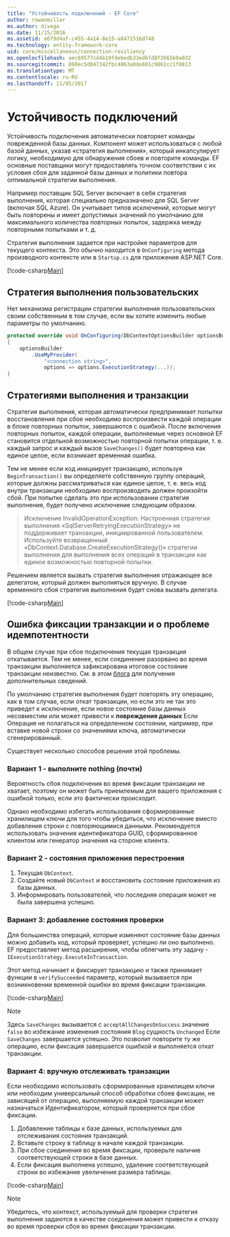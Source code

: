 ```yaml
---
title: "Устойчивость подключений - EF Core"
author: rowanmiller
ms.author: divega
ms.date: 11/15/2016
ms.assetid: e079d4af-c455-4a14-8e15-a8471516d748
ms.technology: entity-framework-core
uid: core/miscellaneous/connection-resiliency
ms.openlocfilehash: aec69577cd4b19fdebedb33ed6fd8f2665b0a032
ms.sourcegitcommit: 860ec5d047342fbc4063a0de881c9861cc1f8813
ms.translationtype: MT
ms.contentlocale: ru-RU
ms.lasthandoff: 11/05/2017
---
```

# <a name="connection-resiliency"></a>Устойчивость подключений

Устойчивость подключения автоматически повторяет команды поврежденной базы данных. Компонент может использоваться с любой базой данных, указав «стратегия выполнения», который инкапсулирует логику, необходимую для обнаружения сбоев и повторите команды. EF основные поставщики могут предоставлять точном соответствии с их условия сбоя для заданной базы данных и политики повтора оптимальной стратегии выполнения.

Например поставщик SQL Server включает в себя стратегия выполнения, которая специально предназначено для SQL Server (включая SQL Azure). Он учитывает типов исключений, которые могут быть повторены и имеет допустимых значений по умолчанию для максимального количества повторных попыток, задержка между повторными попытками и т. д.

Стратегия выполнения задается при настройке параметров для текущего контекста. Это обычно находится в `OnConfiguring` метода производного контексте или в `Startup.cs` для приложения ASP.NET Core.

[!code-csharp[Main](../../../samples/core/Miscellaneous/ConnectionResiliency/Program.cs#OnConfiguring)]

## <a name="custom-execution-strategy"></a>Стратегия выполнения пользовательских

Нет механизма регистрации стратегии выполнения пользовательских своим собственным в том случае, если вы хотите изменить любые параметры по умолчанию.

``` csharp
protected override void OnConfiguring(DbContextOptionsBuilder optionsBuilder)
{
    optionsBuilder
        .UseMyProvider(
            "<connection string>",
            options => options.ExecutionStrategy(...));
}
```

## <a name="execution-strategies-and-transactions"></a>Стратегиями выполнения и транзакции

Стратегия выполнения, которая автоматически предпринимает попытки восстановления при сбое необходимо воспроизвести каждой операции в блоке повторных попыток, завершаются с ошибкой. После включения повторных попыток, каждой операции, выполняемые через основной EF становится отдельной возможностью повторной попытки операции, т. е. каждый запрос и каждый вызов `SaveChanges()` будет повторена как единое целое, если возникает временная ошибка.

Тем не менее если код инициирует транзакцию, используя `BeginTransaction()` вы определяете собственную группу операций, которые должны рассматриваться как единое целое, т. е. весь код внутри транзакции необходимо воспроизводить должен произойти сбой. При попытке сделать это при использовании стратегия выполнения, будет получено исключение следующим образом.

> Исключение InvalidOperationException: Настроенная стратегия выполнения «SqlServerRetryingExecutionStrategy» не поддерживает транзакции, инициированной пользователем. Используйте возвращенный «DbContext.Database.CreateExecutionStrategy()» стратегии выполнения для выполнения всех операций в транзакции как единое возможностью повторной попытки.

Решением является вызвать стратегия выполнения отражающее все делегатом, который должен выполняться вручную. В случае временного сбоя стратегия выполнения будет снова вызвать делегата.

[!code-csharp[Main](../../../samples/core/Miscellaneous/ConnectionResiliency/Program.cs#ManualTransaction)]

## <a name="transaction-commit-failure-and-the-idempotency-issue"></a>Ошибка фиксации транзакции и о проблеме идемпотентности

В общем случае при сбое подключения текущая транзакция откатывается. Тем не менее, если соединение разорвано во время транзакции выполняется зафиксирована итоговое состояние транзакции неизвестно. См. в этом [блога](http://blogs.msdn.com/b/adonet/archive/2013/03/11/sql-database-connectivity-and-the-idempotency-issue.aspx) для получения дополнительных сведений.

По умолчанию стратегия выполнения будет повторять эту операцию, как в том случае, если откат транзакции, но если это не так это приведет к исключение, если новое состояние базы данных несовместим или может привести к **повреждения данных** Если Операция не полагаться на определенном состоянии, например, при вставке новой строки со значениями ключа, автоматически сгенерированный.

Существует несколько способов решения этой проблемы.

### <a name="option-1---do-almost-nothing"></a>Вариант 1 - выполните nothing (почти)

Вероятность сбоя подключения во время фиксации транзакции не хватает, поэтому он может быть приемлемым для вашего приложения с ошибкой только, если это фактически происходит.

Однако необходимо избегать использования сформированные хранилищем ключи для того чтобы убедиться, что исключение вместо добавления строки с повторяющимися данными. Рекомендуется использовать значение идентификатора GUID, сформированное клиентом или генератор значения на стороне клиента.

### <a name="option-2---rebuild-application-state"></a>Вариант 2 - состояния приложения перестроения

1. Текущая `DbContext`.
2. Создайте новый `DbContext` и восстановить состояние приложения из базы данных.
3. Информировать пользователей, что последняя операция может не была завершена успешно.

### <a name="option-3---add-state-verification"></a>Вариант 3: добавление состояния проверки

Для большинства операций, которые изменяют состояние базы данных можно добавить код, который проверяет, успешно ли оно выполнено. EF предоставляет метод расширения, чтобы облегчить эту задачу - `IExecutionStrategy.ExecuteInTransaction`.

Этот метод начинает и фиксирует транзакцию и также принимает функции в `verifySucceeded` параметр, который вызывается при возникновении временной ошибки во время фиксации транзакции.

[!code-csharp[Main](../../../samples/core/Miscellaneous/ConnectionResiliency/Program.cs#Verification)]

> [!NOTE]
> Здесь `SaveChanges` вызывается с `acceptAllChangesOnSuccess` значение `false` во избежание изменения состояния `Blog` сущность `Unchanged` Если `SaveChanges` завершается успешно. Это позволит повторите ту же операцию, если фиксация завершается ошибкой и выполняется откат транзакции.

### <a name="option-4---manually-track-the-transaction"></a>Вариант 4: вручную отслеживать транзакции

Если необходимо использовать сформированные хранилищем ключи или необходим универсальный способ обработки сбоев фиксации, не зависящей от операцию, выполняемую каждой транзакции может назначаться Идентификатором, который проверяется при сбое фиксации.

1. Добавление таблицы к базе данных, используемых для отслеживания состояния транзакций.
2. Вставьте строку в таблицу в начале каждой транзакции.
3. При сбое соединения во время фиксации, проверьте наличие соответствующей строки в базе данных.
4. Если фиксация выполнена успешно, удаление соответствующей строки во избежание увеличение размера таблицы.

[!code-csharp[Main](../../../samples/core/Miscellaneous/ConnectionResiliency/Program.cs#Tracking)]

> [!NOTE]
> Убедитесь, что контекст, используемый для проверки стратегия выполнения задаются в качестве соединения может привести к отказу во время проверки сбоя во время фиксации транзакции.
